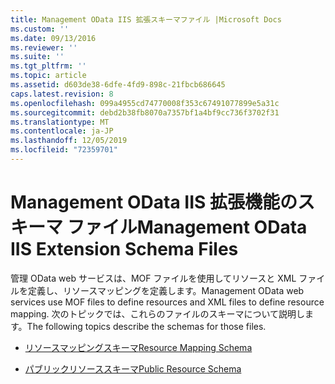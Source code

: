 ```yaml
---
title: Management OData IIS 拡張スキーマファイル |Microsoft Docs
ms.custom: ''
ms.date: 09/13/2016
ms.reviewer: ''
ms.suite: ''
ms.tgt_pltfrm: ''
ms.topic: article
ms.assetid: d603de38-6dfe-4fd9-898c-21fbcb686645
caps.latest.revision: 8
ms.openlocfilehash: 099a4955cd74770008f353c67491077899e5a31c
ms.sourcegitcommit: debd2b38fb8070a7357bf1a4bf9cc736f3702f31
ms.translationtype: MT
ms.contentlocale: ja-JP
ms.lasthandoff: 12/05/2019
ms.locfileid: "72359701"
---
```

# <a name="management-odata-iis-extension-schema-files"></a><span data-ttu-id="3ca11-102">Management OData IIS 拡張機能のスキーマ ファイル</span><span class="sxs-lookup"><span data-stu-id="3ca11-102">Management OData IIS Extension Schema Files</span></span>

<span data-ttu-id="3ca11-103">管理 OData web サービスは、MOF ファイルを使用してリソースと XML ファイルを定義し、リソースマッピングを定義します。</span><span class="sxs-lookup"><span data-stu-id="3ca11-103">Management OData web services use MOF files to define resources and XML files to define resource mapping.</span></span> <span data-ttu-id="3ca11-104">次のトピックでは、これらのファイルのスキーマについて説明します。</span><span class="sxs-lookup"><span data-stu-id="3ca11-104">The following topics describe the schemas for those files.</span></span>

- [<span data-ttu-id="3ca11-105">リソースマッピングスキーマ</span><span class="sxs-lookup"><span data-stu-id="3ca11-105">Resource Mapping Schema</span></span>](./resource-mapping-schema.md)

- [<span data-ttu-id="3ca11-106">パブリックリソーススキーマ</span><span class="sxs-lookup"><span data-stu-id="3ca11-106">Public Resource Schema</span></span>](./public-resource-schema.md)